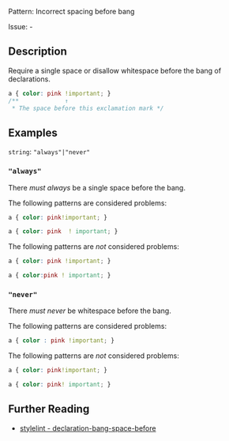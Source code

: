 Pattern: Incorrect spacing before bang

Issue: -

## Description

Require a single space or disallow whitespace before the bang of declarations.

```css
a { color: pink !important; }
/**             ↑
 * The space before this exclamation mark */
```

## Examples

`string`: `"always"|"never"`

### `"always"`

There _must always_ be a single space before the bang.

The following patterns are considered problems:

```css
a { color: pink!important; }
```

```css
a { color: pink  ! important; }
```

The following patterns are _not_ considered problems:

```css
a { color: pink !important; }
```

```css
a { color:pink ! important; }
```

### `"never"`

There _must never_ be whitespace before the bang.

The following patterns are considered problems:

```css
a { color : pink !important; }
```

The following patterns are _not_ considered problems:

```css
a { color: pink!important; }
```

```css
a { color: pink! important; }
```

## Further Reading

* [stylelint - declaration-bang-space-before](https://stylelint.io/user-guide/rules/declaration-bang-space-before)
